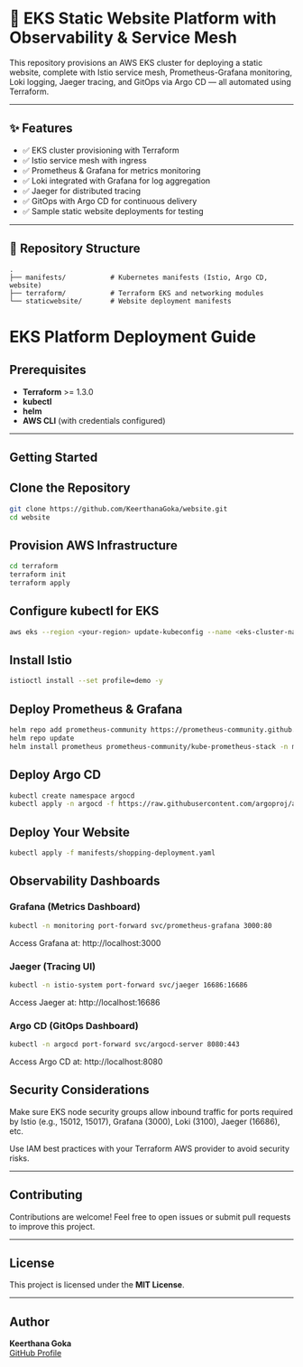 # 🚀 EKS Static Website Platform with Observability & Service Mesh

This repository provisions an AWS EKS cluster for deploying a static website, complete with Istio service mesh, Prometheus-Grafana monitoring, Loki logging, Jaeger tracing, and GitOps via Argo CD — all automated using Terraform.

---

## ✨ Features

- ✅ EKS cluster provisioning with Terraform
- ✅ Istio service mesh with ingress
- ✅ Prometheus & Grafana for metrics monitoring
- ✅ Loki integrated with Grafana for log aggregation
- ✅ Jaeger for distributed tracing
- ✅ GitOps with Argo CD for continuous delivery
- ✅ Sample static website deployments for testing

---

## 📂 Repository Structure

```plaintext
.
├── manifests/           # Kubernetes manifests (Istio, Argo CD, website)
├── terraform/           # Terraform EKS and networking modules
└── staticwebsite/       # Website deployment manifests
```
# EKS Platform Deployment Guide

## Prerequisites

- **Terraform** >= 1.3.0  
- **kubectl**  
- **helm**  
- **AWS CLI** (with credentials configured)  

---

## Getting Started

## Clone the Repository
```bash
git clone https://github.com/KeerthanaGoka/website.git
cd website
```

## Provision AWS Infrastructure

```bash
cd terraform
terraform init
terraform apply
```

## Configure kubectl for EKS

```bash
aws eks --region <your-region> update-kubeconfig --name <eks-cluster-name>
```

## Install Istio

```bash
istioctl install --set profile=demo -y
```
## Deploy Prometheus & Grafana

```bash
helm repo add prometheus-community https://prometheus-community.github.io/helm-charts
helm repo update
helm install prometheus prometheus-community/kube-prometheus-stack -n monitoring --create-namespace
```

## Deploy Argo CD

```bash
kubectl create namespace argocd
kubectl apply -n argocd -f https://raw.githubusercontent.com/argoproj/argo-cd/stable/manifests/install.yaml
```

## Deploy Your Website

```bash
kubectl apply -f manifests/shopping-deployment.yaml
```

## Observability Dashboards

### Grafana (Metrics Dashboard)

```bash
kubectl -n monitoring port-forward svc/prometheus-grafana 3000:80
```
Access Grafana at: http://localhost:3000


### Jaeger (Tracing UI)
```bash
kubectl -n istio-system port-forward svc/jaeger 16686:16686
```
Access Jaeger at: http://localhost:16686


### Argo CD (GitOps Dashboard)
```bash
kubectl -n argocd port-forward svc/argocd-server 8080:443
```
Access Argo CD at: http://localhost:8080

## Security Considerations

Make sure EKS node security groups allow inbound traffic for ports required by Istio (e.g., 15012, 15017), Grafana (3000), Loki (3100), Jaeger (16686), etc.

Use IAM best practices with your Terraform AWS provider to avoid security risks.

---

## Contributing

Contributions are welcome! Feel free to open issues or submit pull requests to improve this project.

---

## License

This project is licensed under the **MIT License**.

---

## Author

**Keerthana Goka**  
[GitHub Profile](https://github.com/KeerthanaGoka)



 
